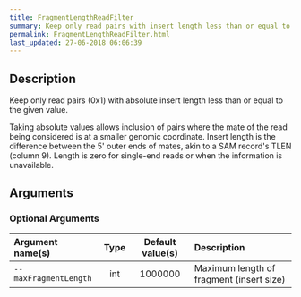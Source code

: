 ```yaml
---
title: FragmentLengthReadFilter
summary: Keep only read pairs with insert length less than or equal to the given value
permalink: FragmentLengthReadFilter.html
last_updated: 27-06-2018 06:06:39
---
```



## Description

Keep only read pairs (0x1) with absolute insert length less than or equal to the given value.

 <p>Taking absolute values allows inclusion of pairs where the mate of the read being considered is at a smaller genomic coordinate.
 Insert length is the difference between the 5' outer ends of mates, akin to a SAM record's TLEN (column 9).
 Length is zero for single-end reads or when the information is unavailable.

## Arguments

### Optional Arguments

| Argument name(s) | Type | Default value(s) | Description |
| :--------------- | :--: | :--------------: | :------ |
| `--maxFragmentLength` | int | 1000000 | Maximum length of fragment (insert size) |


